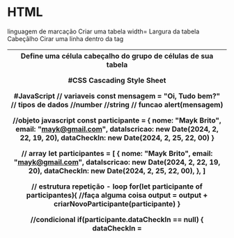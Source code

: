 # HTML
  linguagem de marcação 
    <table> Criar uma tabela 
      width= Largura da tabela
    <thead> Cabeçãlho
    <tr> Cirar uma linha dentro da tag
    <th> Define uma célula cabeçalho do grupo de células de sua tabela

#CSS
 Cascading Style Sheet 

#JavaScript
  // variaveis
const mensagem = "Oi, Tudo bem?"
// tipos de dados
  //number
  //string
// funcao
alert(mensagem)

//objeto javascript
const participante = {
  nome: "Mayk Brito",
  email: "mayk@gmail.com",
  dataIscricao: new Date(2024, 2, 22, 19, 20),
  dataCheckIn: new Date(2024, 2, 25, 22, 00)
}

// array
let participantes = [
 {
  nome: "Mayk Brito",
  email: "mayk@gmail.com",
  dataIscricao: new Date(2024, 2, 22, 19, 20),
  dataCheckIn: new Date(2024, 2, 25, 22, 00),
},
]

// estrutura repetição - loop
  for(let participante of participantes){
    //faça alguma coisa
    output = output + criarNovoParticipante(participante)
  }


//condicional
  if(participante.dataCheckIn == null) {
    dataCheckIn = 